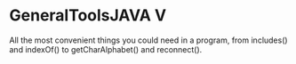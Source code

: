 # GeneralToolsJAVA V

All the most convenient things you could need in a program, from includes() and indexOf() to getCharAlphabet() and reconnect().
